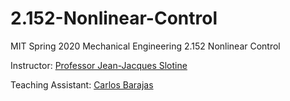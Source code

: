 # 2.152-Nonlinear-Control

MIT Spring 2020 Mechanical Engineering 2.152 Nonlinear Control

Instructor: [Professor Jean-Jacques Slotine](http://web.mit.edu/nsl/www/)

Teaching Assistant: [Carlos Barajas](https://stuff.mit.edu/people/carlobar/www/)
